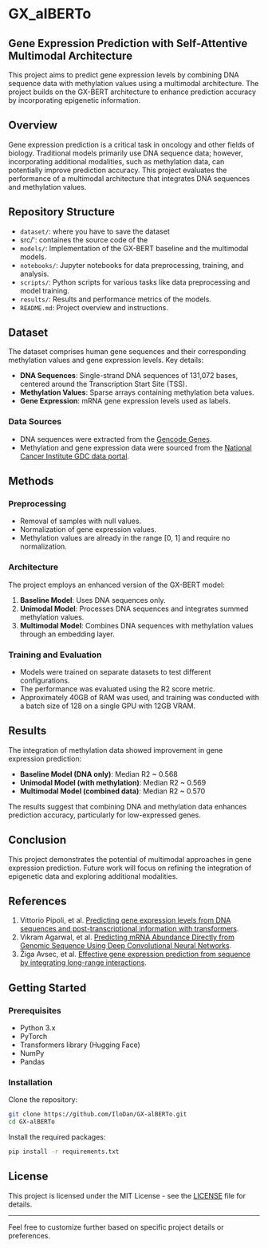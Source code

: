 # GX_alBERTo
## Gene Expression Prediction with Self-Attentive Multimodal Architecture

This project aims to predict gene expression levels by combining DNA sequence data with methylation values using a multimodal architecture. The project builds on the GX-BERT architecture to enhance prediction accuracy by incorporating epigenetic information.

## Overview

Gene expression prediction is a critical task in oncology and other fields of biology. Traditional models primarily use DNA sequence data; however, incorporating additional modalities, such as methylation data, can potentially improve prediction accuracy. This project evaluates the performance of a multimodal architecture that integrates DNA sequences and methylation values.

## Repository Structure

- `dataset/`: where you have to save the dataset
- src/': containes the source code of the 
- `models/`: Implementation of the GX-BERT baseline and the multimodal models.
- `notebooks/`: Jupyter notebooks for data preprocessing, training, and analysis.
- `scripts/`: Python scripts for various tasks like data preprocessing and model training.
- `results/`: Results and performance metrics of the models.
- `README.md`: Project overview and instructions.

## Dataset

The dataset comprises human gene sequences and their corresponding methylation values and gene expression levels. Key details:
- **DNA Sequences**: Single-strand DNA sequences of 131,072 bases, centered around the Transcription Start Site (TSS).
- **Methylation Values**: Sparse arrays containing methylation beta values.
- **Gene Expression**: mRNA gene expression levels used as labels.

### Data Sources

- DNA sequences were extracted from the [Gencode Genes](https://www.gencodegenes.org/human/release_45lift37.html).
- Methylation and gene expression data were sourced from the [National Cancer Institute GDC data portal](https://gdc.cancer.gov/).

## Methods

### Preprocessing

- Removal of samples with null values.
- Normalization of gene expression values.
- Methylation values are already in the range [0, 1] and require no normalization.

### Architecture

The project employs an enhanced version of the GX-BERT model:

1. **Baseline Model**: Uses DNA sequences only.
2. **Unimodal Model**: Processes DNA sequences and integrates summed methylation values.
3. **Multimodal Model**: Combines DNA sequences with methylation values through an embedding layer.

### Training and Evaluation

- Models were trained on separate datasets to test different configurations.
- The performance was evaluated using the R2 score metric.
- Approximately 40GB of RAM was used, and training was conducted with a batch size of 128 on a single GPU with 12GB VRAM.

## Results

The integration of methylation data showed improvement in gene expression prediction:

- **Baseline Model (DNA only)**: Median R2 ~ 0.568
- **Unimodal Model (with methylation)**: Median R2 ~  0.569
- **Multimodal Model (combined data)**: Median R2 ~ 0.570

The results suggest that combining DNA and methylation data enhances prediction accuracy, particularly for low-expressed genes.

## Conclusion

This project demonstrates the potential of multimodal approaches in gene expression prediction. Future work will focus on refining the integration of epigenetic data and exploring additional modalities.

## References

1. Vittorio Pipoli, et al. [Predicting gene expression levels from DNA sequences and post-transcriptional information with transformers](https://www.sciencedirect.com/science/article/pii/S0169260722004175).
2. Vikram Agarwal, et al. [Predicting mRNA Abundance Directly from Genomic Sequence Using Deep Convolutional Neural Networks](https://www.cell.com/cell-reports/pdf/S2211-1247(20)30616-1.pdf).
3. Žiga Avsec, et al. [Effective gene expression prediction from sequence by integrating long-range interactions](https://www.nature.com/articles/s41592-021-01252-x).

## Getting Started

### Prerequisites

- Python 3.x
- PyTorch
- Transformers library (Hugging Face)
- NumPy
- Pandas

### Installation

Clone the repository:
```bash
git clone https://github.com/IloDan/GX-alBERTo.git
cd GX-alBERTo
```

Install the required packages:
```bash
pip install -r requirements.txt
```

## License

This project is licensed under the MIT License - see the [LICENSE](LICENSE) file for details.

---

Feel free to customize further based on specific project details or preferences.
